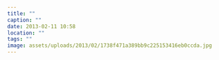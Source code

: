 ```yaml
---
title: ""
caption: ""
date: 2013-02-11 10:58
location: ""
tags: ""
image: assets/uploads/2013/02/1738f471a389bb9c225153416eb0ccda.jpg
---
```

